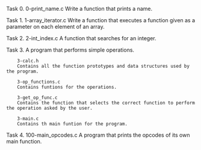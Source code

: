 Task 0. 	0-print_name.c
		Write a function that prints a name.

Task 1.		1-array_iterator.c
		Write a function that executes a function given as a parameter on each element of an array.

Task 2.		2-int_index.c
		A function that searches for an integer.

Task 3.		A program that performs simple operations.

		3-calc.h
		Contains all the function prototypes and data structures used by the program.

		3-op_functions.c
		Contains funtions for the operations.

		3-get_op_func.c
		Contains the function that selects the correct function to perform the operation asked by the user.

		3-main.c
		Contains th main funtion for the program.

Task 4.		100-main_opcodes.c
		A program that prints the opcodes of its own main function.
